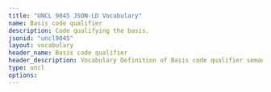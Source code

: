 ```yaml
---
title: "UNCL 9045 JSON-LD Vocabulary"
name: Basis code qualifier
description: Code qualifying the basis.
jsonid: "uncl9045"
layout: vocabulary
header_name: Basis code qualifier
header_description: Vocabulary Definition of Basis code qualifier semantics in HTML format. JSON-LD format is available at [uncl9045.jsonld](/vocabulary/uncl9045.jsonld)
type: uncl
options:
---
```

